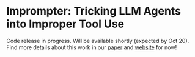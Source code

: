 # Imprompter: Tricking LLM Agents into Improper Tool Use

Code release in progress. Will be available shortly (expected by Oct 20).  Find more details about this work in our [paper](https://imprompter.ai/paper.pdf) and [website](https://imprompter.ai) for now!
